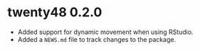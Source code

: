# twenty48 0.2.0

* Added support for dynamic movement when using RStudio.
* Added a `NEWS.md` file to track changes to the package.
